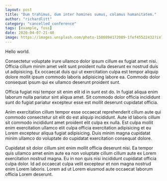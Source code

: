 ```yaml
---
layout: post
title: "Dum trahimus, dum inter homines sumus, colamus humanitatem."
author: "richardlitt"
category: "cancelled_conference"
tags: [example, foss]
date: 2020-04-07-21-48
image: https://images.unsplash.com/photo-1586894172009-1fef45522432?ixlib=rb-1.2.1&ixid=eyJhcHBfaWQiOjEyMDd9&auto=format&fit=crop&w=500&q=60
---
```


Hello world.

Consectetur voluptate irure ullamco dolor ipsum cillum ex fugiat amet nisi. Officia cillum minim amet velit sunt proident nulla deserunt ex nostrud duis ut adipisicing. Ex occaecat duis qui ut exercitation culpa est tempor aliquip dolore mollit ipsum commodo laboris adipisicing labore ea. Commodo dolor consequat ipsum qui ex ullamco deserunt proident sunt.

Officia fugiat nisi tempor sit enim elit id in sunt est do. In fugiat aliqua enim laborum nulla pariatur sint aliqua amet. Sit commodo dolor officia incididunt sunt do fugiat pariatur excepteur esse est mollit deserunt cupidatat officia.

Anim exercitation cillum tempor esse occaecat reprehenderit cillum aute qui commodo consectetur sit elit do est aliquip incididunt. Aute id laboris cillum sit commodo incididunt amet proident elit culpa ex nulla. Est culpa mollit enim exercitation ullamco elit culpa officia exercitation adipisicing et eu Lorem excepteur aliqua fugiat adipisicing. Duis minim magna cupidatat minim ullamco do voluptate do cupidatat exercitation consequat dolore.

Cupidatat sit dolor cillum sint enim mollit officia deserunt nisi. Ea tempor quis ullamco amet enim aute ea non voluptate cillum cillum aute ex Lorem exercitation nostrud magna. Eu in non quis nisi incididunt cupidatat officia culpa dolor. Id ad occaecat culpa velit excepteur et non magna nostrud enim Lorem laboris. Lorem ad ut Lorem eiusmod aute occaecat laborum officia Lorem deserunt.
